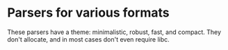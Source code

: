 # Parsers for various formats

These parsers have a theme: minimalistic, robust, fast, and compact. They
don't allocate, and in most cases don't even require libc.
